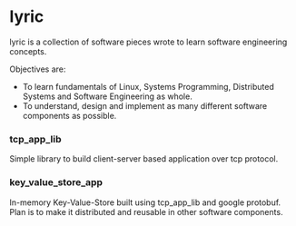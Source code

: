 # lyric

lyric is a collection of software pieces wrote to learn software engineering concepts. 

Objectives are:
  - To learn fundamentals of Linux, Systems Programming, Distributed Systems and Software Engineering as whole.
  - To understand, design and implement as many different software components as possible.

### tcp_app_lib
Simple library to build client-server based application over tcp protocol.

### key_value_store_app
In-memory Key-Value-Store built using tcp_app_lib and google protobuf. Plan is to make it distributed and reusable in other software components.

